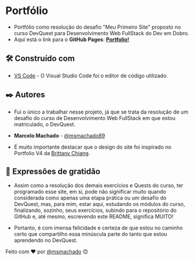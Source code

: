# Portfólio

* Portfólio como resolução do desafio "Meu Primeiro Site" proposto no curso DevQuest para Desenvolvimento Web FullStack do Dev em Dobro.
* Aqui está o link para o **GitHub Pages**: [**Portfolio!**](https://msmachado89.github.io/portfolio/)

## 🛠️ Construído com

* [VS Code](https://code.visualstudio.com/) - O Visual Studio Code foi o editor de código utilizado.

## ✒️ Autores

* Fui o único a trabalhar nesse projeto, já que se trata da resolução de um desafio do curso de Desenvolvimento Web FullStack em que estou matriculado, o DevQuest.

* **Marcelo Machado** - [@msmachado89](https://github.com/msmachado89)

* É muito importante destacar que o design do site foi inspirado no Portfolio V4 da [Brittany Chiang](https://v4.brittanychiang.com/).

## 🎁 Expressões de gratidão

* Assim como a resolução dos demais exercícios e Quests do curso, ter programado esse site, em si, pode não significar muito quando considerada como apenas uma etapa prática ou um desafio do DevQuest, mas, para mim, estar aqui, estudando os módulos do curso, finalizando, sozinho, seus exercícios, subindo para o repositório do GitHub e, até mesmo, escrevendo este README, significa MUITO!

* Portanto, é com imensa felicidade e certeza de que estou no caminho certo que compartilho essa minúscula parte do tanto que estou aprendendo no DevQuest.

Feito com ❤️ por [@msmachado](https://github.com/msmachado89) 😊
